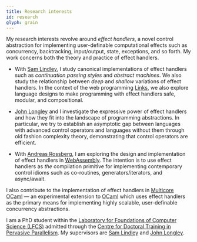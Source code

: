 ```yaml
---
title: Research interests
id: research
glyph: grain
---
```


My research interests revolve around *effect handlers*, a novel
control abstraction for implementing user-definable computational
effects such as concurrency, backtracking, input/output, state,
exceptions, and so forth. My work concerns both the theory and
practice of effect handlers.

  * With [Sam Lindley](http://homepages.inf.ed.ac.uk/slindley), I
    study canonical implementations of effect handlers such as
    *continuation passing styles* and *abstract machines*. We also
    study the relationship between *deep* and *shallow* variations of
    effect handlers. In the context of the web programming
    [Links](https://www.links-lang.org), we also explore language
    designs to make programming with effect handlers safe, modular,
    and compositional.

  * [John Longley](http://homepages.inf.ed.ac.uk/jrl/) and I
    investigate the expressive power of effect handlers and how they
    fit into the landscape of programming abstractions. In particular,
    we try to establish an asymptotic gap between languages with
    advanced control operators and languages without them through old
    fashion complexity theory, demonstrating that control operators
    are efficient.

  * With [Andreas Rossberg](https://people.mpi-sws.org/~rossberg/), I
    am exploring the design and implementation of effect handlers in
    [WebAssembly](https://github.com/effect-handlers/wasm-effect-handlers). The
    intention is to use effect handlers as *the* compilation primitive
    for implementing contemporary control idioms such as co-routines,
    generators/iterators, and async/await.

<!-- My research interests revolve around the design, implementation, and -->
<!-- use of *handlers for algebraic effects* to model and control -->
<!-- user-definable computational effects. I am exploring the design, -->
<!-- implementation, and application spaces of handlers in the contexts of -->
<!-- the [Links programming language](http://www.links-lang.org) and -->
<!-- [Multicore OCaml](https://ocaml.io/w/Multicore) &mdash; an -->
<!-- experimental extension to the [OCaml programming -->
<!-- language](https://ocaml.org) which uses algebraic effects and handlers -->
<!-- to compose concurrency. -->

I also contribute to the implementation of effect handlers in
[Multicore OCaml](https://github.com/ocamllabs/ocaml-multicore)
&mdash; an experimental extension to [OCaml](https://ocaml.org) which
uses effect handlers as the primary means for implementing highly
scalable, user-definable concurrency abstractions.

I am a PhD student within the [Laboratory for Foundations of Computer
Science (LFCS)](http://wcms.inf.ed.ac.uk/lfcs/) admitted through the
[Centre for Doctoral Training in Pervasive
Parallelism](http://pervasiveparallelism.inf.ed.ac.uk/). My
supervisors are [Sam Lindley](http://homepages.inf.ed.ac.uk/slindley)
and [John Longley](http://homepages.inf.ed.ac.uk/jrl/).
